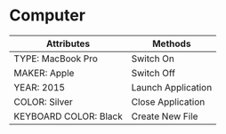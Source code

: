 # Computer

| Attributes  | Methods   |
|-------------|-----------|
| TYPE: MacBook Pro  |  Switch On |
| MAKER: Apple  | Switch Off  |
| YEAR: 2015  | Launch Application |
| COLOR: Silver  | Close Application |
| KEYBOARD COLOR: Black  | Create New File  |
